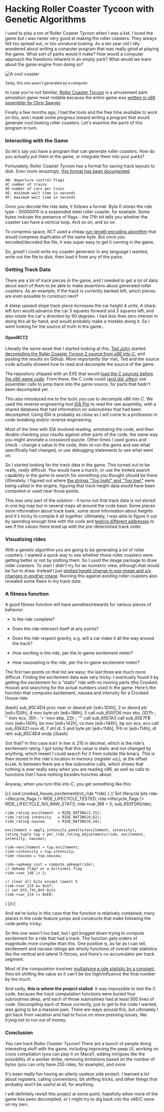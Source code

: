 # Hacking Roller Coaster Tycoon with Genetic Algorithms

I used to play a ton of Roller Coaster Tycoon when I was a kid. I loved the
game but I was never very good at making the roller coasters. They always felt
too spread out, or too unnatural looking. As a ten year old I idly wondered
about writing a computer program that was really good at playing the game. What
sort of parks would it make? How would a computer approach the freedoms
inherent in an empty park? What would we learn about the game engine from doing
so?

<img src="/static/rawblog/images/coolcoaster.png" alt="A cool coaster" />

<span style="font-size: 12px;">Sadly, this one wasn't generated by
a computer</span>

In case you're not familiar, [Roller Coaster Tycoon][rct] is a amusement park
simulation game most notable because the entire game was [written in x86
assembler by Chris Sawyer][x86].

 [rct]: http://en.wikipedia.org/wiki/RollerCoaster_Tycoon
 [x86]: http://www.chrissawyergames.com/faq3.htm

Finally a few months ago, I had the tools and the free time available to work
on this, and I made some progress toward writing a program that would generate
cool looking roller coasters. Let's examine the parts of this program in turn.

### Interacting with the Game

So let's say you have a program that can generate roller coasters. How do you
actually put them in the game, or integrate them into your parks?

Fortunately, Roller Coaster Tycoon has a format for saving track layouts
to disk. Even more amazingly, [this format has been documented][td6].

    4B: departure control flags
    4C number of trains
    4D number of cars per train
    4E: minimum wait time in seconds
    4F: maximum wait time in seconds

Once you decode the ride data, it follows a format. Byte 0 stores the ride
type - 00000010 is a suspended steel roller coaster, for example. Some bytes
indicate the presence of flags - the 17th bit tells you whether the coaster can
have a vertical loop. And so on, and so on.

To compress space, RCT used a cheap [run-length encoding algorithm][rle] that
would compress duplicates of the same byte. But once you encoded/decoded the
file, it was super easy to get it running in the game.

 [td6]: http://freerct.github.io/RCTTechDepot-Archive/TD6.html
 [rle]: http://freerct.github.io/RCTTechDepot-Archive/RLE.html

So, great! I could write my coaster generator in any language I wanted, write
out the file to disk, then load it from any of the parks.

### Getting Track Data

There are a lot of track pieces in the game, and I needed to get a lot of
data about each of them to be able to make assertions about generated roller
coasters. As an example, if the track is currently banked left, which pieces
are even possible to construct next?

A steep upward slope track piece increases the car height 4 units. A sharp
left turn would advance the car 3 squares forward and 3 squares left, and also
rotate the car's direction by 90 degrees. I had less than zero interest in
doing this all by hand, and would probably make a mistake doing it. So I went
looking for the source of truth in the game..

#### OpenRCT2

Literally the same *week* that I started looking at this, [Ted John][ted]
started [decompiling the Roller Coaster Tycoon 2 source from x86 into
C][openrct2], and posting the results on Github. More importantly (for me), Ted
and the source code actually showed how to read and decompile the source of the
game.

 [ted]: http://dev.intelorca.co.uk/
 [openrct2]: https://github.com/IntelOrca/OpenRCT2

The repository shipped with an EXE that would [load the C sources before the
x86 game code][readme]. From there, the C code could ([and did, often][water]) use
assembler calls to jump back into the game source, for parts that hadn't been
decompiled yet.

 [readme]: https://github.com/IntelOrca/OpenRCT2#12-decompiling-the-game
 [water]: https://github.com/IntelOrca/OpenRCT2/commit/e489b999f3fb9085ec00f27ebfa5d23223059e21#diff-d14bd20aa930ec11ff33c54b8bf95883R66

This also introduced me to the tools you use to decompile x86 into C. We used
the reverse engineering tool [IDA Pro][ida] to read the raw assembly, with a
shared database that had information on subroutines that had been decompiled.
Using IDA is probably as close as I will come to a profession in code-breaking
and/or reverse engineering.

[ida]: https://www.hex-rays.com/products/ida/

Most of the time with IDA involved reading, annotating the code, and then
double checking your results against other parts of the code, the same way
you might annotate a crossword puzzle. Other times I used guess and check -
change a value in the code, then re-run the game and see what specifically had
changed, or use debugging statements to see what went on.

So I started looking for the track data in the game. This turned out to
be really, really difficult. You would have a hunch, or use the limited
search capability in the game to search for something you thought should be
there. Ultimately, I figured out where [the strings "Too high!" and "Too
low!"][strings] were being called in the engine, figuring that track height
data would have been computed or used near those points.

 [strings]: https://github.com/IntelOrca/OpenRCT2/wiki/Strings-used-in-the-game

This was only part of the solution - it turns out that track data is not
stored in one big map but in several maps all around the code base. Some
places store information about track bank, some store information about
heights and it's tricky to compile it all together. Ultimately, I was
able to figure it out by spending enough time with the code and [testing
different addresses][ride-table] to see if the values there lined up with the
pre-determined track order.

 [ride-table]: https://github.com/kevinburke/rct-rides/blob/master/wip/read_ride_table.go

### Visualizing rides

With a genetic algorithm you are going to be generating a lot of roller
coasters. I wanted a quick way to see whether those roller coasters were
getting better or not by plotting them. So I used the image package to draw
roller coasters. To start I didn't try for an isometric view, although that
would be fun to draw. Instead I just [plotted height change in one image and
x/y changes in another image][images]. Running this against existing roller
coasters also revealed some flaws in my track data.

 [images]: https://github.com/kevinburke/rct-rides/blob/master/image/2d.go

### A fitness function

A good fitness function will have penalties/rewards for various pieces of
behavior.

- Is the ride complete?

- Does the ride intersect itself at any points?

- Does the ride respect gravity, e.g. will a car make it all the way around the
  track?

- How exciting is the ride, per the in-game excitement meter?

- How nauseating is the ride, per the in-game excitement meter?

The first two points on that list are easy; the last three are much more
difficult. Finding the excitement data was very tricky. I eventually found it
by getting the excitement for a "static" ride with no moving parts (the Crooked
House) and searching for the actual numbers used in the game. Here's the
function that computes excitement, nausea and intensity for a Crooked House
ride.

<p>
[bash]
sub_65C4D4 proc near
or      dword ptr [edi+1D0h], 2
or      dword ptr [edi+1D0h], 8
mov     byte ptr [edi+198h], 5
call    sub_655FD6
mov     ebx, 0D7h ; ''
mov     ecx, 3Eh ; '>'
mov     ebp, 22h ; '"'
call    sub_65E7A3
call    sub_65E7FB
mov     [edi+140h], bx
mov     [edi+142h], cx
mov     [edi+144h], bp
xor     ecx, ecx
call    sub_65E621
mov     dl, 7
shl     dl, 5
and     byte ptr [edi+114h], 1Fh
or      [edi+114h], dl
retn
sub_65C4D4 endp
[/bash]
</p>

Got that? In this case `0xD7` in hex is 215 in decimal, which is the ride's
excitement rating. I got lucky that this value is static and not changed by
anything, which meant I could search for it from outside the binary. This is
then stored in the ride's location in memory (register `edi`), at the offset
`0x140`. In between there are a few subroutine calls, which shows that nothing
is ever really easy when you are reading x86, as well as calls to functions
that I have nothing besides hunches about.

Anyway, when you turn this into C, you get something like this:

<p>
[c]
void crooked_house_excitement(rct_ride *ride)
{
	// Set lifecycle bits
	ride->lifecycle_flags |= RIDE_LIFECYCLE_TESTED;
	ride->lifecycle_flags |= RIDE_LIFECYCLE_NO_RAW_STATS;
	ride->var_198 = 5;
	sub_655FD6(ride);

	ride_rating excitement	= RIDE_RATING(2,15);
	ride_rating intensity	= RIDE_RATING(0,62);
	ride_rating nausea		= RIDE_RATING(0,34);

	excitement = apply_intensity_penalty(excitement, intensity);
	rating_tuple tup = per_ride_rating_adjustments(ride, excitement, intensity, nausea);

	ride->excitement = tup.excitement;
	ride->intensity = tup.intensity;
	ride->nausea = tup.nausea;

	ride->upkeep_cost = compute_upkeep(ride);
	// Upkeep flag? or a dirtiness flag
	ride->var_14D |= 2;

	// clear all bits except lowest 5
	ride->var_114 &= 0x1f;
	// set 6th,7th,8th bits
	ride->var_114 |= 0xE0;
}
[/c]
</p>

And we're lucky in this case that the function is relatively contained; many
places in the code feature jumps and constructs that make following the code
pretty tricky.

So this one wasn't too bad, but I got bogged down trying to compute excitement
for a ride that had a track. The function gets orders of magnitude more complex
than this. One positive is, as far as I can tell, excitement and nausea ratings
are wholly functions of overall ride statistics like the vertical and lateral
G-forces, and there's no accumulator per track segment.

Most of the computation involves [multiplying a ride statistic by a
constant][source], then bit shifting the value so it can't be too
high/influence the final number by too much.

 [source]: https://github.com/kevinburke/OpenRCT2/blob/go-karts/src/ride_ratings.c#L46

And sadly, **this is where the project stalled**. It was impossible to test the
C code, because the track computation functions were buried four subroutines
deep, and each of those subroutines had at least 500 lines of code. Decompiling
each of these correctly, just to get to the code I wanted, was going to be
a massive pain. There are ways around this, but ultimately I got back from
vacation and had to focus on more pressing issues, like trying not to run out
of money.

### Conclusion

*You can hack Roller Coaster Tycoon!* There are a bunch of people doing
interesting stuff with the game, including improving the peep UI, working
on cross compilation (you can play it on Macs!), adding intrigues like the
possibility of a worker strike, removing limitations based on the number of
bytes (you can only have 255 rides, for example), and more.

It's been really fun having an utterly useless side project. I learned a lot
about registers, calling conventions, bit shifting tricks, and other things
that probably won't be useful at all, for anything.

I will definitely revisit this project at some point, hopefully when more of
the game has been decompiled, or I might try to dig back into the x86/C more on
my own.

